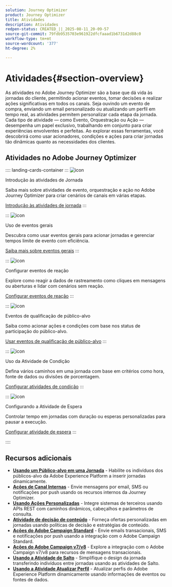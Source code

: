```yaml
---
solution: Journey Optimizer
product: Journey Optimizer
title: Atividades
description: Atividades
redpen-status: CREATED_||_2025-08-11_20-09-57
source-git-commit: 79fdb9535703e961922dfcfaaad1b6731d2d88c0
workflow-type: tm+mt
source-wordcount: '377'
ht-degree: 2%

---
```



# Atividades{#section-overview}

As atividades no Adobe Journey Optimizer são a base que dá vida às jornadas do cliente, permitindo acionar eventos, tomar decisões e realizar ações significativas em todos os canais. Seja ouvindo um evento de compra, enviando um email personalizado ou atualizando um perfil em tempo real, as atividades permitem personalizar cada etapa da jornada. Cada tipo de atividade — como Evento, Orquestração ou Ação — desempenha um papel exclusivo, trabalhando em conjunto para criar experiências envolventes e perfeitas. Ao explorar essas ferramentas, você descobrirá como usar acionadores, condições e ações para criar jornadas tão dinâmicas quanto as necessidades dos clientes.

## Atividades no Adobe Journey Optimizer

:::: landing-cards-container
:::
![icon](https://cdn.experienceleague.adobe.com/icons/book.svg)

Introdução às atividades de Jornada

Saiba mais sobre atividades de evento, orquestração e ação no Adobe Journey Optimizer para criar cenários de canais em várias etapas.

[Introdução às atividades de jornada](../using/building-journeys/about-journey-activities.md)
:::

:::
![icon](https://cdn.experienceleague.adobe.com/icons/circle-play.svg)

Uso de eventos gerais

Descubra como usar eventos gerais para acionar jornadas e gerenciar tempos limite de evento com eficiência.

[Saiba mais sobre eventos gerais](../using/building-journeys/general-events.md)
:::

:::
![icon](https://cdn.experienceleague.adobe.com/icons/list-check.svg)

Configurar eventos de reação

Explore como reagir a dados de rastreamento como cliques em mensagens ou aberturas e lidar com cenários sem reação.

[Configurar eventos de reação](../using/building-journeys/reaction-events.md)
:::

:::
![icon](https://cdn.experienceleague.adobe.com/icons/bullseye.svg)

Eventos de qualificação de público-alvo

Saiba como acionar ações e condições com base nos status de participação do público-alvo.

[Usar eventos de qualificação de público-alvo](../using/building-journeys/audience-qualification-events.md)
:::

:::
![icon](https://cdn.experienceleague.adobe.com/icons/gear.svg)

Uso da Atividade de Condição

Defina vários caminhos em uma jornada com base em critérios como hora, fonte de dados ou divisões de porcentagem.

[Configurar atividades de condição](../using/building-journeys/condition-activity.md)
:::

:::
![icon](https://cdn.experienceleague.adobe.com/icons/clock.svg)

Configurando a Atividade de Espera

Controlar tempo em jornadas com duração ou esperas personalizadas para pausar a execução.

[Configurar atividade de espera](../using/building-journeys/wait-activity.md)
:::

::::


## Recursos adicionais

- **[Usando um Público-alvo em uma Jornada](../using/building-journeys/read-audience.md)** - Habilite os indivíduos dos públicos-alvo da Adobe Experience Platform a inserir jornadas dinamicamente.
- **[Ações de Canal Internas](../using/building-journeys/journeys-message.md)** - Envie mensagens por email, SMS ou notificações por push usando os recursos internos da Journey Optimizer.
- **[Usando Ações Personalizadas](../using/building-journeys/using-custom-actions.md)** - Integre sistemas de terceiros usando APIs REST com caminhos dinâmicos, cabeçalhos e parâmetros de consulta.
- **[Atividade de decisão de conteúdo](../using/building-journeys/content-decision.md)** - Forneça ofertas personalizadas em jornadas usando políticas de decisão e estratégias de conteúdo.
- **[Ações do Adobe Campaign Standard](../using/building-journeys/using-adobe-campaign-standard.md)** - Envie emails transacionais, SMS e notificações por push usando a integração com o Adobe Campaign Standard.
- **[Ações do Adobe Campaign v7/v8](../using/building-journeys/using-adobe-campaign-v7-v8.md)** - Explore a integração com o Adobe Campaign v7/v8 para recursos de mensagens transacionais.
- **[Usando a Atividade de Salto](../using/building-journeys/jump.md)** - Simplifique o design da jornada transferindo indivíduos entre jornadas usando as atividades de Salto.
- **[Usando a Atividade Atualizar Perfil](../using/building-journeys/update-profiles.md)** - Atualizar perfis do Adobe Experience Platform dinamicamente usando informações de eventos ou fontes de dados.
